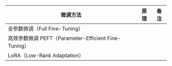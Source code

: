 | 微调方法                                             | 原理 | 备注 |
| ---------------------------------------------------- | ---- | ---- |
| 全参数微调（Full Fine-Tuning）                       |      |      |
| 高效参数微调 PEFT（Parameter-Efficient Fine-Tuning） |      |      |
| LoRA（Low-Rank Adaptation）                          |      |      |
